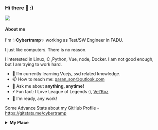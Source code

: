 ### Hi there 👋 :)

<a href="https://hits.seeyoufarm.com"><img src="https://hits.seeyoufarm.com/api/count/incr/badge.svg?url=https%3A%2F%2Fgithub.com%2Fcybertramp&count_bg=%2332C7CF&title_bg=%23555555&icon=linuxfoundation.svg&icon_color=%23FFFFFF&title=Visitors&edge_flat=false"/></a>

#### About me

I'm ✨<b>Cybertramp</b>✨ working as Test/SW Engineer in FADU.

I just like computers. There is no reason. 

I interested in Linux, C ,Python, Vue, node, Docker. I am not good enough, but I am trying to work hard.

- 🌱 I’m currently learning Vuejs, ssd related knowledge.
- 📫 How to reach me: paran_son@outlook.com
- 💬 Ask me about <b>anything, anytime!</b>
- ⚡ Fun fact: I Love League of Legends :), <u>Vel'Koz</u>
- 👯 I'm ready, any work!

<img alt="" src="https://github-readme-stats.vercel.app/api?username=cybertramp&count_private=true&show_icons=truehow_icons=true&hide_border=true" /> <br>
Some Advance Stats about my GitHub Profile - https://gitstats.me/cybertramp<br> 

<details>	
  <summary><b>My Place</b></summary>
  
  [![Linkedin Badge](https://img.shields.io/badge/linkedin%20-%230077B5.svg?&style=for-the-badge&logo=linkedin&logoColor=white)](https://www.linkedin.com/in/paran-son)
  
</details>
